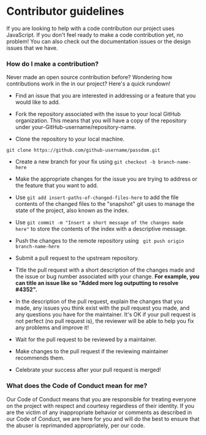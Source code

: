 
# Contributor guidelines

If you are looking to help with a code contribution our project uses JavaScript. If you don't feel ready to make a code contribution yet, no problem! You can also check out the documentation issues or the design issues that we have.

### How do I make a contribution?

Never made an open source contribution before? Wondering how contributions work in the in our project? Here's a quick rundown!

- Find an issue that you are interested in addressing or a feature that you would like to add.

- Fork the repository associated with the issue to your local GitHub organization. This means that you will have a copy of the repository under your-GitHub-username/repository-name.

- Clone the repository to your local machine.
```
git clone https://github.com/github-username/passdom.git
```
- Create a new branch for your fix using ``` git checkout -b branch-name-here ```

- Make the appropriate changes for the issue you are trying to address or the feature that you want to add.

- Use ```git add insert-paths-of-changed-files-here``` to add the file contents of the changed files to the "snapshot" git uses to manage the state of the project, also known as the index.

- Use ```git commit -m "Insert a short message of the changes made here"``` to store the contents of the index with a descriptive message.

- Push the changes to the remote repository using ``` git push origin branch-name-here```

- Submit a pull request to the upstream repository.

- Title the pull request with a short description of the changes made and the issue or bug number associated with your change. **For example, you can title an issue like so "Added more log outputting to resolve #4352".**

- In the description of the pull request, explain the changes that you made, any issues you think exist with the pull request you made, and any questions you have for the maintainer. It's OK if your pull request is not perfect (no pull request is), the reviewer will be able to help you fix any problems and improve it!

- Wait for the pull request to be reviewed by a maintainer.

- Make changes to the pull request if the reviewing maintainer recommends them.

- Celebrate your success after your pull request is merged!

### What does the Code of Conduct mean for me?
Our Code of Conduct means that you are responsible for treating everyone on the project with respect and courtesy regardless of their identity. If you are the victim of any inappropriate behavior or comments as described in our Code of Conduct, we are here for you and will do the best to ensure that the abuser is reprimanded appropriately, per our code.
